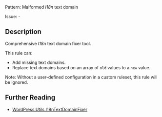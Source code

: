 Pattern: Malformed _I18n_ text domain

Issue: -

## Description

Comprehensive _I18n_ text domain fixer tool.

This rule can:
- Add missing text domains.
- Replace text domains based on an array of `old` values to a `new` value.

Note: Without a user-defined configuration in a custom ruleset, this rule will be ignored.

## Further Reading

* [WordPress.Utils.I18nTextDomainFixer](https://github.com/WordPress/WordPress-Coding-Standards/tree/develop/WordPress/Sniffs/Utils/I18nTextDomainFixerSniff.php)